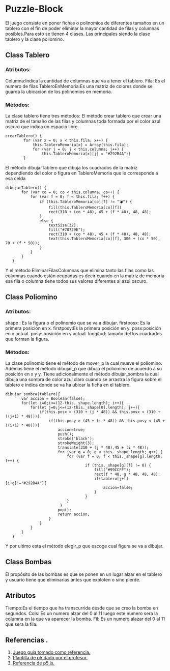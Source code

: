 # Puzzle-Block
El juego consiste en poner fichas o polinomios de diferentes tamaños en un tablero con el fin de poder eliminar la mayor cantidad de filas y columnas posibles.Para esto se tienen 4 clases. Las principales siendo la clase tablero y la clase poliomino.
## Class Tablero
### Atributos:
Columna:Indica la cantidad de columnas que va a tener el tablero.
Fila: Es el numero de filas
TableroEnMemoria:Es una matriz de colores donde se guarda la ubicacion de los polinomios en memoria.
### Métodos:
La clase tablero tiene tres métodos:
El método crear tablero que crear una matriz de el tamaño de las filas y columnas toda formada por el color azul oscuro que indica un espacio libre.
```
crearTablero() {
        for (var x = 0; x < this.fila; x++) {
            this.TableroMemoria[x] = Array(this.fila);
            for (var j = 0; j < this.columna; j++) {
                this.TableroMemoria[x][j] = "#292B4A";}
        }
```
El método dibujarTablero que dibuja los cuadrados de la matriz dependiendo del color o figura en TableroMemoria que le corresponde a esa celda
 ```
 dibujarTablero() {
        for (var co = 0; co < this.columna; co++) {
            for (var f = 0; f < this.fila; f++) {
                if (this.TableroMemoria[co][f] != "💣") {
                    fill(this.TableroMemoria[co][f])
                    rect(310 + (co * 48), 45 + (f * 48), 48, 48);
                }
                else {
                    textSize(32);
                    fill("#70729E");
                    rect(310 + (co * 48), 45 + (f * 48), 48, 48);
                    text(this.TableroMemoria[co][f], 306 + (co * 50), 70 + (f * 50));
                }
            }
        }
    }
 ```
Y el método EliminarFilasColumnas que elimina tanto las filas como las columnas cuando están ocupadas es decir cuando en la matriz de memoria esa fila o columna tiene todos sus valores diferentes al azul oscuro. 
## Class Poliomino
### Atributos:
shape : Es la figura o el polinomio que se va a dibujar.
firstposx: Es la primera posición en x.
firstposy:Es la primera posición en y.
posx:posición en x actual.
posy: posición en y actual.
longitud: tamaño del los cuadrados que forman la figura.
### Métodos:
La clase polinomio tiene el método de mover_p la cual mueve el poliomino. Ademas tiene el método dibujar_p que dibuja el poliomino de acuerdo a su posición en x y y.
Tiene adicionalmente el método dibujar_sombra la cual dibuja una sombra de color azul claro cuando se arrastra la figura sobre el tablero e indica donde se va ha ubicar la ficha en el tablero.
 ```
 dibujar_sombra(tablero){
        var accion = Boolean(false);
        for(let i=0;i<=(12-this._shape.length); i++){
            for(let j=0;j<=(12-this._shape[0].length); j++){
                if(this.posx > (310 + (j * 48)) && this.posx < (310 + ((j+1) * 48))){
                    if(this.posy > (45 + (i * 48)) && this.posy < (45 + ((i+1) * 48))){
                        accion=true;
                        push();
                        stroke('black');
                        strokeWeight(3);
                        translate(310 + (j * 48),45 + (i * 48));
                        for (var g = 0; g < this._shape.length; g++) {
                            for (var f = 0; f < this._shape[g].length; f++) {
                                    if (this._shape[g][f] != 0) {
                                        fill("#99CCFF");
                                        rect(f * 48, g * 48, 48, 48);
                                        if(tablero[j+f][i+g]!="#292B4A"){
                                            accion=false;
                                        }
                                    }
                            }  
                         }
                        pop();
                        return accion; 
                    }
                }
            }
        }
    }
  ```
  Y por ultimo esta el método elegir_p que escoge cual figura se va a dibujar.
## Class Bombas
El propósito de las bombas es que se ponen en un lugar alzar en el tablero y usuario tiene que eliminarlas antes que exploten o sino pierde.
## Atributos
Tiempo:Es el tiempo que ha transcurrida desde que se creo la bomba en segundos.
Cols: Es un numero alzar del 0 al 11 luego este numero sera la columna en la que va aparecer la bomba.
Fil: Es un numero alazar del 0 al 11 que sera la fila.
## Referencias .
1. [Juego guia tomado como referencia.](https://play.google.com/store/apps/details?id=game.puzzle.blockpuzzle&hl=es)
2. [Plantilla de p5 dado por el profesor.](https://github.com/objetos/p5.polyomino.js)
3. [Referencia de p5.js.](https://p5js.org/es/reference/)
